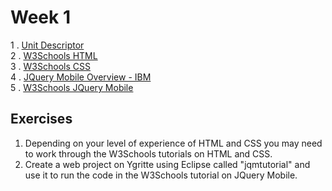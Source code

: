 # Week 1

1 . [Unit Descriptor](https://www.sqa.org.uk/files/hn/H17J34.pdf)
<br>2 . [W3Schools HTML](http://www.w3schools.com/html/)
<br>3 . [W3Schools CSS](http://www.w3schools.com/css/)
<br>4 . [JQuery Mobile Overview - IBM](http://www.ibm.com/developerworks/library/wa-jqmobile/)
<br>5 . [W3Schools JQuery Mobile](http://www.w3schools.com/jquerymobile/default.asp)

## Exercises 
1. Depending on your level of experience of HTML and CSS you may need to work through the W3Schools tutorials on HTML and CSS. 
2. Create a web project on Ygritte using Eclipse called "jqmtutorial" and use it to run the code in the W3Schools tutorial on JQuery Mobile. 
